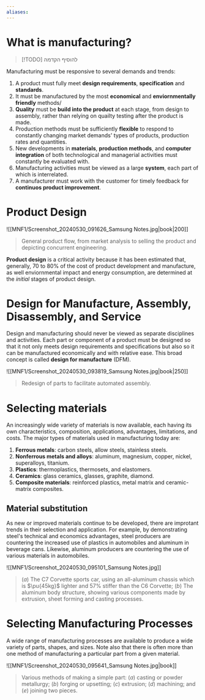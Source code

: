 ```yaml
---
aliases:
---
```


# What is manufacturing?
>[!TODO] להוסיף הקדמה

Manufacturing must be responsive to several demands and trends:
1. A product must fully meet **design requirements**, **specification** and **standards**.
2. It must be manufactured by the most **economical** and **enviornmentally friendly** methods/
3. **Quality** must be **build into the product** at each stage, from design to assembly, rather than relying on quailty testing after the product is made.
4. Production methods must be sufficiently **flexible** to respond to constantly changing market demands' types of products, production rates and quantities.
5. New developments in **materials**, **production methods**, and **computer integration** of both technological and managerial activities must constantly be evaluated with.
6. Manufacturing activities must be viewed as a large **system**, each part of which is interrelated.
7. A manufacturer must work with the customer for timely feedback for **continuos product improvement**.

# Product Design
![[MNF1/Screenshot_20240530_091626_Samsung Notes.jpg|book|200]]
>General product flow, from market analysis to selling the product and depicting concurrent engineering.

**Product design** is a critical activity because it has been estimated that, generally, $70$ to $80\%$ of the cost of product development and manufacture, as well enviornmental impact and energy consumption, are determined at the *initial* stages of product design.

# Design for Manufacture, Assembly, Disassembly, and Service

Design and manufacturing should never be viewed as separate disciplines and activities. Each part or component of a product must be designed so that it not only meets design requirements and specifications but also so it can be manufactured economically and with relative ease. This broad concept is called **design for manufacture** (DFM).

![[MNF1/Screenshot_20240530_093819_Samsung Notes.jpg|book|250]]
>Redesign of parts to facilitate automated assembly.

# Selecting materials
An increasingly wide variety of materials is now available, each having its own characteristics, composition, applications, advantages, limitations, and costs. The major types of materials used in manufacturing today are:
1. **Ferrous metals**: carbon steels, allow steels, stainless steels.
2. **Nonferrous metals and alloys**: aluminum, magnesium, copper, nickel, superalloys, titanium.
3. **Plastics**: thermoplastics, thermosets, and elastomers.
4. **Ceramics**: glass ceramics, glasses, graphite, diamond.
5. **Composite materials**: reinforced plastics, metal matrix and ceramic-matrix composites.

## Material substitution
As new or improved materials continue to be developed, there are improtant trends in their selection and application. For example, by demonstrating steel's technical and economics advantages, steel producers are countering the increased use of plastics in automobiles and aluminum in beverage cans. Likewise, aluminum producers are countering the use of various materials in automobiles.

![[MNF1/Screenshot_20240530_095101_Samsung Notes.jpg]]
>$(a)$ The C7 Corvette sports car, using an all-aluminum chassis which is $\pu{45kg}$ lighter and $57\%$ stiffer than the C6 Corvette; $(b)$ The aluminum body structure, showing various components made by extrusion, sheet forming and casting processes.

# Selecting Manufacturing Processes
A wide range of manufacturing processes are available to produce a wide variety of parts, shapes, and sizes. Note also that there is often more than one method of manufacturing a particular part from a given material.

![[MNF1/Screenshot_20240530_095641_Samsung Notes.jpg|book]]
>Various methods of making a simple part: $(a)$ casting or powder metallurgy; $(b)$ forging or upsetting; $(c)$ extrusion; $(d)$ machining; and $(e)$ joining two pieces.

